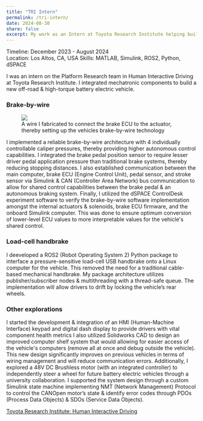 ```yaml
---
title: "TRI Intern"
permalink: /tri-intern/
date: 2024-08-30
share: false
excerpt: My work as an Intern at Toyota Research Institute helping build an electric vehicle for the Human Interactive Driving Division
---
```


Timeline: December 2023 - August 2024<br>
Location: Los Altos, CA, USA
Skills: MATLAB, Simulink, ROS2, Python, dSPACE

I was an intern on the Platform Research team in Human Interactive Driving at Toyota Research Institute. I integrated mechatronic components to build a new off-road & high-torque battery electric vehicle.

### Brake-by-wire
<figure>
<img src= "/assets/images/tri-brake-ecu-to-actuator-wire.heic">
<figcaption> A wire I fabricated to connect the brake ECU to the actuator, thereby setting up the vehicles brake-by-wire technology</figcaption>
</figure>
I implemented a reliable brake-by-wire architecture with 4 individually controllable caliper pressures, thereby providing higher autonomous control capabilities.
I integrated the brake pedal position sensor to require lesser driver pedal application pressure than traditional brake systems, thereby reducing stopping distances.
I also established communication between the main computer, brake ECU (Engine Control Unit), pedal sensor, and stroke sensor via Simulink & CAN (Controller Area Network) bus communication to allow for shared control capabilities between the brake pedal & an autonomous braking system.
Finally, I utilized the dSPACE ControlDesk experiment software to verify the brake-by-wire software implementation amongst the internal actuators & solenoids, brake ECU firmware, and the onboard Simulink computer. This was done to ensure optimum conversion of lower-level ECU values to more interpretable values for the vehicle's shared control.

### Load-cell handbrake
I deeveloped a ROS2 (Robot Operating System 2) Python package to interface a pressure-sensitive load-cell USB handbrake onto a Linux computer for the vehicle. This removed the need for a traditional cable-based mechanical handbrake.
My package architecture utilizes publisher/subscriber nodes & multithreading with a thread-safe queue. The implementation will allow drivers to drift by locking the vehicle’s rear wheels.

### Other explorations
I started the development & integration of an HMI (Human-Machine Interface) keypad and digital dash display to provide drivers with vital component health metrics
I also utilized Solidworks CAD to design an improved computer shelf system that would allowing for easier access of the vehicle's computers (remove all at once and debug outside the vehicle). This new design significantly improves on previous vehicles in terms of wiring management and will reduce communication errors.
Additionally, I explored a 48V DC Brushless motor (with an integrated controller) to independently steer a wheel for future battery electric vehicles through a university collaboration. I supported the system design through a custom Simulink state machine implementing NMT (Network Management) Protocol to control the CANOpen motor’s state & identify error codes through PDOs (Process Data Objects) & SDOs (Service Data Objects).


​[Toyota Research Institute: Human Interactive Driving](https://www.tri.global/our-work/human-interactive-driving)